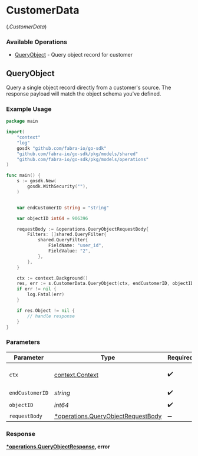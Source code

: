 # CustomerData
(*.CustomerData*)

### Available Operations

* [QueryObject](#queryobject) - Query object record for customer

## QueryObject

Query a single object record directly from a customer's source. The response payload will match the object schema you've defined.

### Example Usage

```go
package main

import(
	"context"
	"log"
	gosdk "github.com/fabra-io/go-sdk"
	"github.com/fabra-io/go-sdk/pkg/models/shared"
	"github.com/fabra-io/go-sdk/pkg/models/operations"
)

func main() {
    s := gosdk.New(
        gosdk.WithSecurity(""),
    )


    var endCustomerID string = "string"

    var objectID int64 = 906396

    requestBody := &operations.QueryObjectRequestBody{
        Filters: []shared.QueryFilter{
            shared.QueryFilter{
                FieldName: "user_id",
                FieldValue: "2",
            },
        },
    }

    ctx := context.Background()
    res, err := s.CustomerData.QueryObject(ctx, endCustomerID, objectID, requestBody)
    if err != nil {
        log.Fatal(err)
    }

    if res.Object != nil {
        // handle response
    }
}
```

### Parameters

| Parameter                                                                               | Type                                                                                    | Required                                                                                | Description                                                                             |
| --------------------------------------------------------------------------------------- | --------------------------------------------------------------------------------------- | --------------------------------------------------------------------------------------- | --------------------------------------------------------------------------------------- |
| `ctx`                                                                                   | [context.Context](https://pkg.go.dev/context#Context)                                   | :heavy_check_mark:                                                                      | The context to use for the request.                                                     |
| `endCustomerID`                                                                         | *string*                                                                                | :heavy_check_mark:                                                                      | N/A                                                                                     |
| `objectID`                                                                              | *int64*                                                                                 | :heavy_check_mark:                                                                      | N/A                                                                                     |
| `requestBody`                                                                           | [*operations.QueryObjectRequestBody](../../models/operations/queryobjectrequestbody.md) | :heavy_minus_sign:                                                                      | N/A                                                                                     |


### Response

**[*operations.QueryObjectResponse](../../models/operations/queryobjectresponse.md), error**

